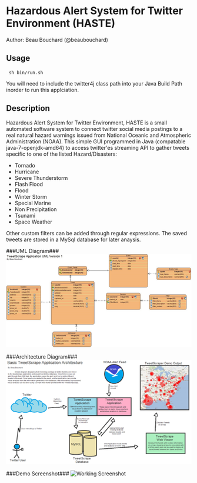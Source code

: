 Hazardous Alert System for Twitter Environment (HASTE)
==========

Author: Beau Bouchard (@beaubouchard) 



Usage 
---

```
 sh bin/run.sh
```

You will need to include the twitter4j class path into your Java Build Path inorder to run this applciation. 


Description
---
Hazardous Alert System for Twitter Environment, HASTE is a small automated software system to connect twitter social media postings to a real natural hazard warnings issued from National Oceanic and Atmospheric Administration (NOAA). 
This simple GUI programmed in Java (compatable java-7-openjdk-amd64) to access twitter'es streaming API to gather tweets specific to one of the listed Hazard/Disasters:
 * Tornado
 * Hurricane
 * Severe Thunderstorm
 * Flash Flood
 * Flood
 * Winter Storm
 * Special Marine
 * Non Precipitation
 * Tsunami
 * Space Weather

Other custom filters can be added through regular expressions. The saved tweets are stored in a MySql database for later anaysis. 


###UML Diagram###
![Basic Database UML](bin/documentation/media/img/umldiagram0001.png "UML Diagram")


###Architecture Diagram###
![Basic System Architecture](bin/documentation/media/img/architecturev0001.png "Architecture Diagram")

###Demo Screenshot###
![Working Screenshot](http://www.beaubouchard.com/wpblog/wp-content/uploads/2013/05/example-1.png "Example of HASTE running")

